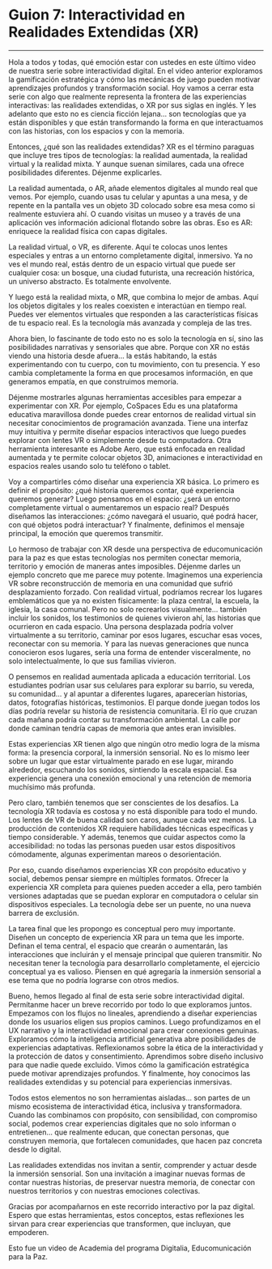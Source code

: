 # Guion 7: Interactividad en Realidades Extendidas (XR)

---

Hola a todos y todas, qué emoción estar con ustedes en este último video de nuestra serie sobre interactividad digital. En el video anterior exploramos la gamificación estratégica y cómo las mecánicas de juego pueden motivar aprendizajes profundos y transformación social. Hoy vamos a cerrar esta serie con algo que realmente representa la frontera de las experiencias interactivas: las realidades extendidas, o XR por sus siglas en inglés. Y les adelanto que esto no es ciencia ficción lejana... son tecnologías que ya están disponibles y que están transformando la forma en que interactuamos con las historias, con los espacios y con la memoria.

Entonces, ¿qué son las realidades extendidas? XR es el término paraguas que incluye tres tipos de tecnologías: la realidad aumentada, la realidad virtual y la realidad mixta. Y aunque suenan similares, cada una ofrece posibilidades diferentes. Déjenme explicarles.

La realidad aumentada, o AR, añade elementos digitales al mundo real que vemos. Por ejemplo, cuando usas tu celular y apuntas a una mesa, y de repente en la pantalla ves un objeto 3D colocado sobre esa mesa como si realmente estuviera ahí. O cuando visitas un museo y a través de una aplicación ves información adicional flotando sobre las obras. Eso es AR: enriquece la realidad física con capas digitales.

La realidad virtual, o VR, es diferente. Aquí te colocas unos lentes especiales y entras a un entorno completamente digital, inmersivo. Ya no ves el mundo real, estás dentro de un espacio virtual que puede ser cualquier cosa: un bosque, una ciudad futurista, una recreación histórica, un universo abstracto. Es totalmente envolvente.

Y luego está la realidad mixta, o MR, que combina lo mejor de ambas. Aquí los objetos digitales y los reales coexisten e interactúan en tiempo real. Puedes ver elementos virtuales que responden a las características físicas de tu espacio real. Es la tecnología más avanzada y compleja de las tres.

Ahora bien, lo fascinante de todo esto no es solo la tecnología en sí, sino las posibilidades narrativas y sensoriales que abre. Porque con XR no estás viendo una historia desde afuera... la estás habitando, la estás experimentando con tu cuerpo, con tu movimiento, con tu presencia. Y eso cambia completamente la forma en que procesamos información, en que generamos empatía, en que construimos memoria.

Déjenme mostrarles algunas herramientas accesibles para empezar a experimentar con XR. Por ejemplo, CoSpaces Edu es una plataforma educativa maravillosa donde puedes crear entornos de realidad virtual sin necesitar conocimientos de programación avanzada. Tiene una interfaz muy intuitiva y permite diseñar espacios interactivos que luego puedes explorar con lentes VR o simplemente desde tu computadora. Otra herramienta interesante es Adobe Aero, que está enfocada en realidad aumentada y te permite colocar objetos 3D, animaciones e interactividad en espacios reales usando solo tu teléfono o tablet.

Voy a compartirles cómo diseñar una experiencia XR básica. Lo primero es definir el propósito: ¿qué historia queremos contar, qué experiencia queremos generar? Luego pensamos en el espacio: ¿será un entorno completamente virtual o aumentaremos un espacio real? Después diseñamos las interacciones: ¿cómo navegará el usuario, qué podrá hacer, con qué objetos podrá interactuar? Y finalmente, definimos el mensaje principal, la emoción que queremos transmitir.

Lo hermoso de trabajar con XR desde una perspectiva de educomunicación para la paz es que estas tecnologías nos permiten conectar memoria, territorio y emoción de maneras antes imposibles. Déjenme darles un ejemplo concreto que me parece muy potente. Imaginemos una experiencia VR sobre reconstrucción de memoria en una comunidad que sufrió desplazamiento forzado. Con realidad virtual, podríamos recrear los lugares emblemáticos que ya no existen físicamente: la plaza central, la escuela, la iglesia, la casa comunal. Pero no solo recrearlos visualmente... también incluir los sonidos, los testimonios de quienes vivieron ahí, las historias que ocurrieron en cada espacio. Una persona desplazada podría volver virtualmente a su territorio, caminar por esos lugares, escuchar esas voces, reconectar con su memoria. Y para las nuevas generaciones que nunca conocieron esos lugares, sería una forma de entender visceralmente, no solo intelectualmente, lo que sus familias vivieron.

O pensemos en realidad aumentada aplicada a educación territorial. Los estudiantes podrían usar sus celulares para explorar su barrio, su vereda, su comunidad... y al apuntar a diferentes lugares, aparecerían historias, datos, fotografías históricas, testimonios. El parque donde juegan todos los días podría revelar su historia de resistencia comunitaria. El río que cruzan cada mañana podría contar su transformación ambiental. La calle por donde caminan tendría capas de memoria que antes eran invisibles.

Estas experiencias XR tienen algo que ningún otro medio logra de la misma forma: la presencia corporal, la inmersión sensorial. No es lo mismo leer sobre un lugar que estar virtualmente parado en ese lugar, mirando alrededor, escuchando los sonidos, sintiendo la escala espacial. Esa experiencia genera una conexión emocional y una retención de memoria muchísimo más profunda.

Pero claro, también tenemos que ser conscientes de los desafíos. La tecnología XR todavía es costosa y no está disponible para todo el mundo. Los lentes de VR de buena calidad son caros, aunque cada vez menos. La producción de contenidos XR requiere habilidades técnicas específicas y tiempo considerable. Y además, tenemos que cuidar aspectos como la accesibilidad: no todas las personas pueden usar estos dispositivos cómodamente, algunas experimentan mareos o desorientación.

Por eso, cuando diseñamos experiencias XR con propósito educativo y social, debemos pensar siempre en múltiples formatos. Ofrecer la experiencia XR completa para quienes pueden acceder a ella, pero también versiones adaptadas que se puedan explorar en computadora o celular sin dispositivos especiales. La tecnología debe ser un puente, no una nueva barrera de exclusión.

La tarea final que les propongo es conceptual pero muy importante. Diseñen un concepto de experiencia XR para un tema que les importe. Definan el tema central, el espacio que crearán o aumentarán, las interacciones que incluirán y el mensaje principal que quieren transmitir. No necesitan tener la tecnología para desarrollarlo completamente, el ejercicio conceptual ya es valioso. Piensen en qué agregaría la inmersión sensorial a ese tema que no podría lograrse con otros medios.

Bueno, hemos llegado al final de esta serie sobre interactividad digital. Permítanme hacer un breve recorrido por todo lo que exploramos juntos. Empezamos con los flujos no lineales, aprendiendo a diseñar experiencias donde los usuarios eligen sus propios caminos. Luego profundizamos en el UX narrativo y la interactividad emocional para crear conexiones genuinas. Exploramos cómo la inteligencia artificial generativa abre posibilidades de experiencias adaptativas. Reflexionamos sobre la ética de la interactividad y la protección de datos y consentimiento. Aprendimos sobre diseño inclusivo para que nadie quede excluido. Vimos cómo la gamificación estratégica puede motivar aprendizajes profundos. Y finalmente, hoy conocimos las realidades extendidas y su potencial para experiencias inmersivas.

Todos estos elementos no son herramientas aisladas... son partes de un mismo ecosistema de interactividad ética, inclusiva y transformadora. Cuando las combinamos con propósito, con sensibilidad, con compromiso social, podemos crear experiencias digitales que no solo informan o entretienen... que realmente educan, que conectan personas, que construyen memoria, que fortalecen comunidades, que hacen paz concreta desde lo digital.

Las realidades extendidas nos invitan a sentir, comprender y actuar desde la inmersión sensorial. Son una invitación a imaginar nuevas formas de contar nuestras historias, de preservar nuestra memoria, de conectar con nuestros territorios y con nuestras emociones colectivas.

Gracias por acompañarnos en este recorrido interactivo por la paz digital. Espero que estas herramientas, estos conceptos, estas reflexiones les sirvan para crear experiencias que transformen, que incluyan, que empoderen.

Esto fue un video de Academia del programa Digitalia, Educomunicación para la Paz.
